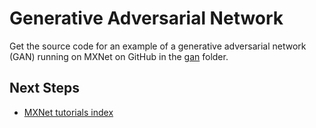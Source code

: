 # Generative Adversarial Network
Get the source code for an example of a generative adversarial network (GAN) running on MXNet on GitHub in the [gan](https://github.com/dmlc/mxnet/tree/master/example/gan) folder.

## Next Steps
* [MXNet tutorials index](http://mxnet.io/tutorials/index.html)